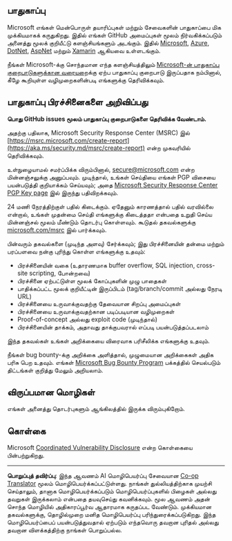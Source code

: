 <!--
CO_OP_TRANSLATOR_METADATA:
{
  "original_hash": "cc205495d4eace1fabcdee963024069f",
  "translation_date": "2025-10-15T04:45:41+00:00",
  "source_file": "SECURITY.md",
  "language_code": "ta"
}
-->
## பாதுகாப்பு

Microsoft எங்கள் மென்பொருள் தயாரிப்புகள் மற்றும் சேவைகளின் பாதுகாப்பை மிக முக்கியமாகக் கருதுகிறது. இதில் எங்கள் GitHub அமைப்புகள் மூலம் நிர்வகிக்கப்படும் அனைத்து மூலக் குறியீட்டு களஞ்சியங்களும் அடங்கும். இதில் [Microsoft](https://github.com/Microsoft), [Azure](https://github.com/Azure), [DotNet](https://github.com/dotnet), [AspNet](https://github.com/aspnet) மற்றும் [Xamarin](https://github.com/xamarin) ஆகியவை உள்ளடங்கும்.

நீங்கள் Microsoft-க்கு சொந்தமான எந்த களஞ்சியத்திலும் [Microsoft-ன் பாதுகாப்பு குறைபாடுகளுக்கான வரையறை](https://aka.ms/security.md/definition)க்கு ஏற்ப பாதுகாப்பு குறைபாடு இருப்பதாக நம்பினால், கீழே கூறியுள்ள வழிமுறைகளின்படி எங்களுக்கு தெரிவிக்கவும்.

## பாதுகாப்பு பிரச்சினைகளை அறிவிப்பது

**பொது GitHub issues மூலம் பாதுகாப்பு குறைபாடுகளை தெரிவிக்க வேண்டாம்.**

அதற்கு பதிலாக, Microsoft Security Response Center (MSRC) இல் [https://msrc.microsoft.com/create-report](https://aka.ms/security.md/msrc/create-report) என்ற முகவரியில் தெரிவிக்கவும்.

உள்நுழையாமல் சமர்ப்பிக்க விரும்பினால், [secure@microsoft.com](mailto:secure@microsoft.com) என்ற மின்னஞ்சலுக்கு அனுப்பவும். முடிந்தால், உங்கள் செய்தியை எங்கள் PGP விசையை பயன்படுத்தி குறியாக்கம் செய்யவும்; அதை [Microsoft Security Response Center PGP Key page](https://aka.ms/security.md/msrc/pgp) இல் இருந்து பதிவிறக்கவும்.

24 மணி நேரத்திற்குள் பதில் கிடைக்கும். ஏதேனும் காரணத்தால் பதில் வரவில்லை என்றால், உங்கள் முதன்மை செய்தி எங்களுக்கு கிடைத்ததா என்பதை உறுதி செய்ய மின்னஞ்சல் மூலம் மீண்டும் தொடர்பு கொள்ளவும். கூடுதல் தகவல்களுக்கு [microsoft.com/msrc](https://www.microsoft.com/msrc) இல் பார்க்கவும்.

பின்வரும் தகவல்களை (முடிந்த அளவு) சேர்க்கவும்; இது பிரச்சினையின் தன்மை மற்றும் பரப்பளவை நன்கு புரிந்து கொள்ள எங்களுக்கு உதவும்:

  * பிரச்சினையின் வகை (உதாரணமாக buffer overflow, SQL injection, cross-site scripting, போன்றவை)
  * பிரச்சினை ஏற்பட்டுள்ள மூலக் கோப்புகளின் முழு பாதைகள்
  * பாதிக்கப்பட்ட மூலக் குறியீட்டின் இருப்பிடம் (tag/branch/commit அல்லது நேரடி URL)
  * பிரச்சினையை உருவாக்குவதற்கு தேவையான சிறப்பு அமைப்புகள்
  * பிரச்சினையை உருவாக்குவதற்கான படிப்படியான வழிமுறைகள்
  * Proof-of-concept அல்லது exploit code (முடிந்தால்)
  * பிரச்சினையின் தாக்கம், அதாவது தாக்குபவரால் எப்படி பயன்படுத்தப்படலாம்

இந்த தகவல்கள் உங்கள் அறிக்கையை விரைவாக பரிசீலிக்க எங்களுக்கு உதவும்.

நீங்கள் bug bounty-க்கு அறிக்கை அளித்தால், முழுமையான அறிக்கைகள் அதிக பரிசு பெற உதவும். எங்கள் [Microsoft Bug Bounty Program](https://aka.ms/security.md/msrc/bounty) பக்கத்தில் செயல்படும் திட்டங்கள் குறித்து மேலும் அறியலாம்.

## விருப்பமான மொழிகள்

எங்கள் அனைத்து தொடர்புகளும் ஆங்கிலத்தில் இருக்க விரும்புகிறோம்.

## கொள்கை

Microsoft [Coordinated Vulnerability Disclosure](https://aka.ms/security.md/cvd) என்ற கொள்கையை பின்பற்றுகிறது.

---

**பொறுப்புத் தவிர்ப்பு**:
இந்த ஆவணம் AI மொழிபெயர்ப்பு சேவையான [Co-op Translator](https://github.com/Azure/co-op-translator) மூலம் மொழிபெயர்க்கப்பட்டுள்ளது. நாங்கள் துல்லியத்திற்காக முயற்சி செய்தாலும், தானாக மொழிபெயர்க்கப்படும் மொழிபெயர்ப்புகளில் பிழைகள் அல்லது தவறுகள் இருக்கலாம் என்பதை தயவுசெய்து கவனிக்கவும். மூல ஆவணம் அதன் சொந்த மொழியில் அதிகாரப்பூர்வ ஆதாரமாக கருதப்பட வேண்டும். முக்கியமான தகவல்களுக்கு, தொழில்முறை மனித மொழிபெயர்ப்பு பரிந்துரைக்கப்படுகிறது. இந்த மொழிபெயர்ப்பைப் பயன்படுத்துவதால் ஏற்படும் எந்தவொரு தவறான புரிதல் அல்லது தவறான விளக்கத்திற்கு நாங்கள் பொறுப்பல்ல.